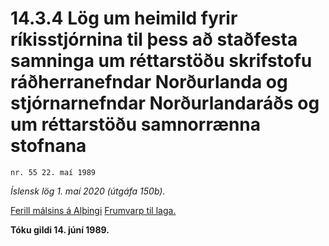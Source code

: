 # 14.3.4 Lög um heimild fyrir ríkisstjórnina til þess að staðfesta samninga um réttarstöðu skrifstofu ráðherranefndar Norðurlanda og stjórnarnefndar Norðurlandaráðs og um réttarstöðu samnorrænna stofnana

`nr. 55 22. maí 1989`

_Íslensk lög 1. maí 2020 (útgáfa 150b)._

[Ferill málsins á Alþingi](https://www.althingi.is/thingstorf/thingmalalistar-eftir-thingum/ferill/?ltg=111&mnr=422)
[Frumvarp til laga.](https://www.althingi.is/altext/111/s/0782.html)

**Tóku gildi 14. júní 1989.**

